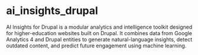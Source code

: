 # ai_insights_drupal
AI Insights for Drupal is a modular analytics and intelligence toolkit designed for higher-education websites built on Drupal. It combines data from Google Analytics 4 and Drupal entities to generate natural-language insights, detect outdated content, and predict future engagement using machine learning.
